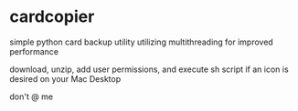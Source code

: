 # cardcopier

simple python card backup utility utilizing multithreading for improved performance

download, unzip, add user permissions, and execute sh script if an icon is desired on your Mac Desktop

don't @ me 
